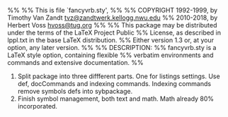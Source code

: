 %%
%% This is file `fancyvrb.sty',
%%
%% COPYRIGHT 1992-1999, by Timothy Van Zandt <tvz@zandtwerk.kellogg.nwu.edu>
%%           2010-2018, by Herbert Voss <hvoss@tug.org>
%%
%% This package may be distributed under the terms of the LaTeX Project Public
%% License, as described in lppl.txt in the base LaTeX distribution.
%% Either version 1.3 or, at your option, any later version.
%%
%% DESCRIPTION:
%%   fancyvrb.sty is a LaTeX style option, containing flexible
%%   verbatim environments and commands and extensive documentation.
%%
1.  Split package into three diffferent parts. One for listings settings. Use def, docCommands and
    indexing commands. Indexing commands remove symbols defs into sybpackage.
2.  Finish symbol management, both text and math. Math already 80% incorporated.
